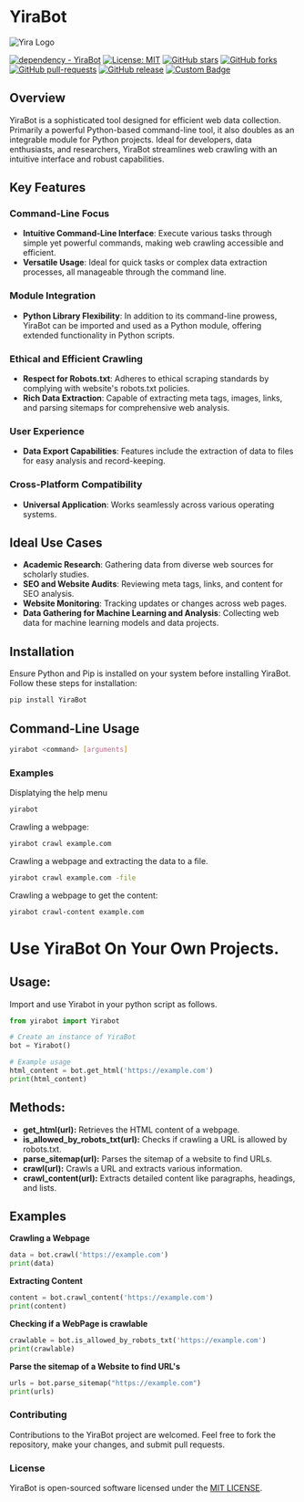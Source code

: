 # YiraBot
![Yira Logo](https://yira.me/static/images/favicon.ico "Yira") 

[![dependency - YiraBot](https://img.shields.io/badge/v1.0.6-PyPI-purple?logo=python&logoColor=white)](https://pypi.org/project/YiraBot)
[![License: MIT](https://img.shields.io/badge/License-MIT-yellow.svg)](https://github.com/OwenOrcan/YiraBot-Crawler/blob/master/LICENSE)
[![GitHub stars](https://img.shields.io/github/stars/OwenOrcan/yirabot-craw;er.svg?style=social&label=Star&maxAge=2592000)](https://GitHub.com/OwenOrcan/YiraBot-Crawler/stargazers/)
[![GitHub forks](https://img.shields.io/github/forks/OwenOrcan/YiraBot-Crawler.svg?style=social&label=Fork&maxAge=2592000)](https://GitHub.com/OwenOrcan/YiraBot-Crawler/network/)
[![GitHub pull-requests](https://img.shields.io/github/issues-pr/OwenOrcan/YiraBot-Crawler.svg)](https://GitHub.com/OwenOrcan/YiraBot-Crawler/pull/)
[![GitHub release](https://img.shields.io/github/release/OwenOrcan/YiraBot-Crawler.svg)](https://GitHub.com/OwenOrcan/YiraBot-Crawler/releases/)
[![Custom Badge](https://img.shields.io/badge/Visit-Yira.me-red)](https://yira.me)

## Overview
YiraBot is a sophisticated tool designed for efficient web data collection. Primarily a powerful Python-based command-line tool, it also doubles as an integrable module for Python projects. Ideal for developers, data enthusiasts, and researchers, YiraBot streamlines web crawling with an intuitive interface and robust capabilities.

## Key Features

### Command-Line Focus
- **Intuitive Command-Line Interface**: Execute various tasks through simple yet powerful commands, making web crawling accessible and efficient.
- **Versatile Usage**: Ideal for quick tasks or complex data extraction processes, all manageable through the command line.

### Module Integration
- **Python Library Flexibility**: In addition to its command-line prowess, YiraBot can be imported and used as a Python module, offering extended functionality in Python scripts.

### Ethical and Efficient Crawling
- **Respect for Robots.txt**: Adheres to ethical scraping standards by complying with website's robots.txt policies.
- **Rich Data Extraction**: Capable of extracting meta tags, images, links, and parsing sitemaps for comprehensive web analysis.

### User Experience
- **Data Export Capabilities**: Features include the extraction of data to files for easy analysis and record-keeping.

### Cross-Platform Compatibility
- **Universal Application**: Works seamlessly across various operating systems.

## Ideal Use Cases
- **Academic Research**: Gathering data from diverse web sources for scholarly studies.
- **SEO and Website Audits**: Reviewing meta tags, links, and content for SEO analysis.
- **Website Monitoring**: Tracking updates or changes across web pages.
- **Data Gathering for Machine Learning and Analysis**: Collecting web data for machine learning models and data projects.

## Installation

Ensure Python and Pip is installed on your system before installing YiraBot. Follow these steps for installation:
```bash
pip install YiraBot
```
## Command-Line Usage
```bash
yirabot <command> [arguments]
```
### Examples
Displatying the help menu
```bash
yirabot
```
Crawling a webpage:
```bash
yirabot crawl example.com
```
Crawling a webpage and extracting the data to a file.
```bash
yirabot crawl example.com -file
```
Crawling a webpage to get the content:
```bash
yirabot crawl-content example.com
```
# Use YiraBot On Your Own Projects.

## Usage:
Import and use Yirabot in your python script as follows.
```python
from yirabot import Yirabot

# Create an instance of YiraBot
bot = Yirabot()

# Example usage
html_content = bot.get_html('https://example.com')
print(html_content)
```
## Methods:
- **get_html(url):** Retrieves the HTML content of a webpage.
- **is_allowed_by_robots_txt(url):** Checks if crawling a URL is allowed by robots.txt.
- **parse_sitemap(url):** Parses the sitemap of a website to find URLs.
- **crawl(url):** Crawls a URL and extracts various information.
- **crawl_content(url):** Extracts detailed content like paragraphs, headings, and lists.
## Examples
**Crawling a Webpage**
```python
data = bot.crawl('https://example.com')
print(data)
```
**Extracting Content**
```python
content = bot.crawl_content('https://example.com')
print(content)
```
**Checking if a WebPage is crawlable**
```python
crawlable = bot.is_allowed_by_robots_txt('https://example.com')
print(crawlable)
```
**Parse the sitemap of a Website to find URL's**
```python
urls = bot.parse_sitemap("https://example.com")
print(urls)
```

### Contributing
Contributions to the YiraBot project are welcomed. Feel free to fork the repository, make your changes, and submit pull requests.
### License
YiraBot is open-sourced software licensed under the [MIT LICENSE](https://github.com/OwenOrcan/YiraBot-Crawler?tab=MIT-1-ov-file).
